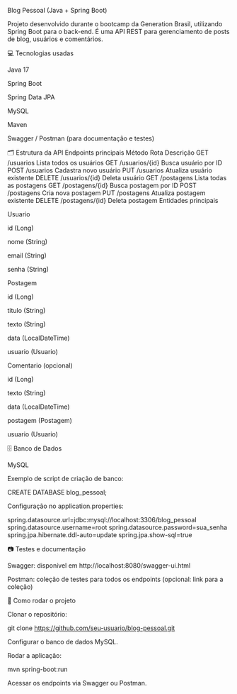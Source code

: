 Blog Pessoal (Java + Spring Boot)

Projeto desenvolvido durante o bootcamp da Generation Brasil, utilizando Spring Boot para o back-end. É uma API REST para gerenciamento de posts de blog, usuários e comentários.

💻 Tecnologias usadas

Java 17

Spring Boot

Spring Data JPA

MySQL

Maven

Swagger / Postman (para documentação e testes)

🗂 Estrutura da API
Endpoints principais
Método	Rota	Descrição
GET	/usuarios	Lista todos os usuários
GET	/usuarios/{id}	Busca usuário por ID
POST	/usuarios	Cadastra novo usuário
PUT	/usuarios	Atualiza usuário existente
DELETE	/usuarios/{id}	Deleta usuário
GET	/postagens	Lista todas as postagens
GET	/postagens/{id}	Busca postagem por ID
POST	/postagens	Cria nova postagem
PUT	/postagens	Atualiza postagem existente
DELETE	/postagens/{id}	Deleta postagem
Entidades principais

Usuario

id (Long)

nome (String)

email (String)

senha (String)

Postagem

id (Long)

titulo (String)

texto (String)

data (LocalDateTime)

usuario (Usuario)

Comentario (opcional)

id (Long)

texto (String)

data (LocalDateTime)

postagem (Postagem)

usuario (Usuario)

🗄 Banco de Dados

MySQL

Exemplo de script de criação de banco:

CREATE DATABASE blog_pessoal;


Configuração no application.properties:

spring.datasource.url=jdbc:mysql://localhost:3306/blog_pessoal
spring.datasource.username=root
spring.datasource.password=sua_senha
spring.jpa.hibernate.ddl-auto=update
spring.jpa.show-sql=true

📷 Testes e documentação

Swagger: disponível em http://localhost:8080/swagger-ui.html

Postman: coleção de testes para todos os endpoints (opcional: link para a coleção)




🚀 Como rodar o projeto

Clonar o repositório:

git clone https://github.com/seu-usuario/blog-pessoal.git


Configurar o banco de dados MySQL.

Rodar a aplicação:

mvn spring-boot:run


Acessar os endpoints via Swagger ou Postman.
